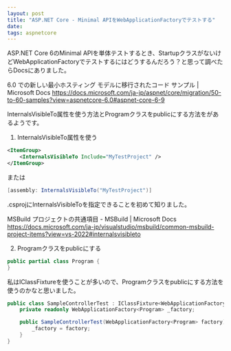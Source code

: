 ```yaml
---
layout: post
title: "ASP.NET Core - Minimal APIをWebApplicationFactoryでテストする"
date: 
tags: aspnetcore
---
```


ASP.NET Core 6のMinimal APIを単体テストするとき、StartupクラスがないけどWebApplicationFactoryでテストするにはどうするんだろう？と思って調べたらDocsにありました。

6.0 での新しい最小ホスティング モデルに移行されたコード サンプル | Microsoft Docs
https://docs.microsoft.com/ja-jp/aspnet/core/migration/50-to-60-samples?view=aspnetcore-6.0#aspnet-core-6-9

InternalsVisibleTo属性を使う方法とProgramクラスをpublicにする方法をがあるようです。

1. InternalsVisibleTo属性を使う

```xml
<ItemGroup>
    <InternalsVisibleTo Include="MyTestProject" />
</ItemGroup>
```
または
```csharp
[assembly: InternalsVisibleTo("MyTestProject")]
```

.csprojにInternalsVisibleToを指定できることを初めて知りました。

MSBuild プロジェクトの共通項目 - MSBuild | Microsoft Docs
https://docs.microsoft.com/ja-jp/visualstudio/msbuild/common-msbuild-project-items?view=vs-2022#internalsvisibleto

2. Programクラスをpublicにする

```csharp
public partial class Program {
}
```

私はIClassFixtureを使うことが多いので、Programクラスをpublicにする方法を使うのかなと思いました。

```csharp
public class SampleControllerTest : IClassFixture<WebApplicationFactory<Program>> {
	private readonly WebApplicationFactory<Program> _factory;

	public SampleControllerTest(WebApplicationFactory<Program> factory) {
		_factory = factory;
	}
}
```
